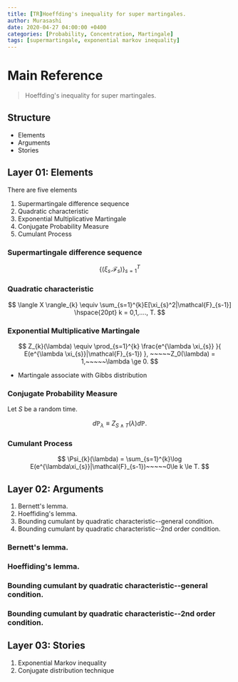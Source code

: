 ```yaml
---
title: [TR]Hoeffding's inequality for super martingales.
author: Murasashi
date: 2020-04-27 04:00:00 +0400
categories: [Probability, Concentration, Martingale] 
tags: [supermartingale, exponential markov inequality]
---
```




# Main Reference

>Hoeffding's inequality for super martingales.


##  Structure

- Elements
- Arguments
- Stories

## Layer 01: Elements

There are five elements
1. Supermartingale difference sequence
2. Quadratic characteristic
3. Exponential Multiplicative Martingale
4. Conjugate Probability Measure
5. Cumulant Process

### Supermartingale difference sequence

$$
\{(\xi_s. \mathcal{F}_{s})\}_{s=1}^{T}
$$

### Quadratic characteristic

$$
\langle X \rangle_{k} \equiv \sum_{s=1}^{k}E[\xi_{s}^2|\mathcal{F}_{s-1}] \hspace{20pt} k = 0,1,...., T.
$$

### Exponential Multiplicative Martingale

$$
Z_{k}(\lambda) \equiv \prod_{s=1}^{k} 
\frac{e^{\lambda \xi_{s}}
}{ E(e^{\lambda \xi_{s}}|\mathcal{F}_{s-1})
}, ~~~~~Z_0(\lambda) = 1,~~~~~\lambda \ge 0.
$$

- Martingale associate with Gibbs distribution

### Conjugate Probability Measure

Let $S$ be a random time.

$$
d\mathbb{P}_{\lambda} \equiv Z_{S\wedge T}(\lambda)d\mathbb{P}.
$$

### Cumulant Process

$$
\Psi_{k}(\lambda) = \sum_{s=1}^{k}\log E(e^{\lambda\xi_{s}}|\mathcal{F}_{s-1})~~~~~0\le k \le T.
$$



## Layer 02: Arguments

1. Bernett's lemma.
2. Hoeffiding's lemma.
3. Bounding cumulant by quadratic characteristic--general condition.
4. Bounding cumulant by quadratic characteristic--2nd order condition.

### Bernett's lemma.


### Hoeffiding's lemma.


###  Bounding cumulant by quadratic characteristic--general condition.


### Bounding cumulant by quadratic characteristic--2nd order condition.



## Layer 03: Stories

1. Exponential Markov inequality
2. Conjugate distribution technique
